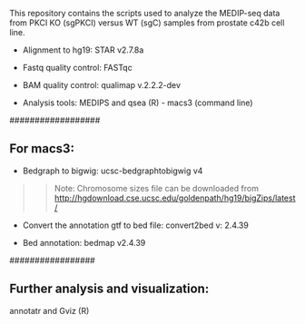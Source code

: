 This repository contains the scripts used to analyze the MEDIP-seq data from PKCI KO (sgPKCI) versus WT (sgC) samples from prostate c42b cell line.

- Alignment to hg19: STAR v2.7.8a

- Fastq quality control: FASTqc

- BAM quality control: qualimap v.2.2.2-dev

- Analysis tools: MEDIPS and qsea (R) - macs3 (command line)

##################
## For macs3:

- Bedgraph to bigwig: ucsc-bedgraphtobigwig v4
>>Note: Chromosome sizes file can be downloaded from 
http://hgdownload.cse.ucsc.edu/goldenpath/hg19/bigZips/latest/ 

- Convert the annotation gtf to bed file: convert2bed v: 2.4.39

- Bed annotation: bedmap v2.4.39 

#################
## Further analysis and visualization: 

annotatr and Gviz (R)
